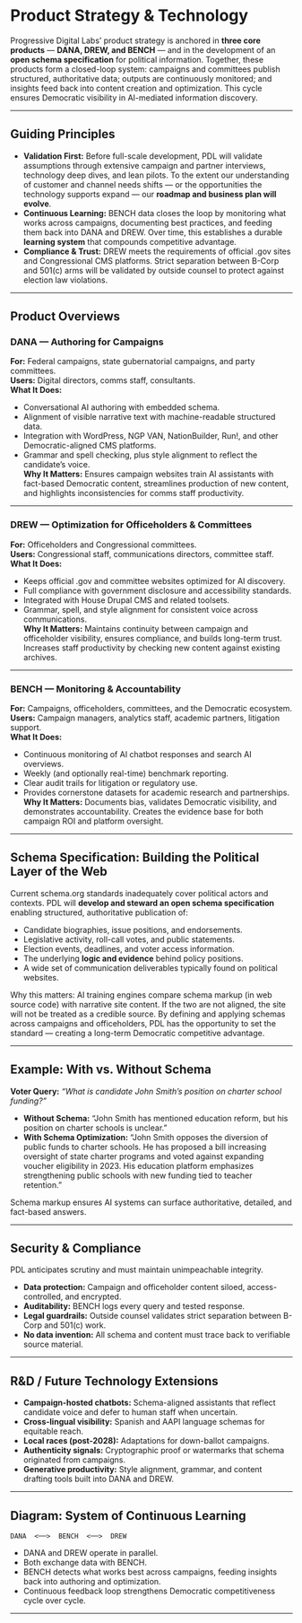 # Product Strategy & Technology
<!-- cross-ref: Product_Strategy_Tech -->

Progressive Digital Labs’ product strategy is anchored in **three core products** — **DANA, DREW, and BENCH** — and in the development of an **open schema specification** for political information. Together, these products form a closed-loop system: campaigns and committees publish structured, authoritative data; outputs are continuously monitored; and insights feed back into content creation and optimization. This cycle ensures Democratic visibility in AI-mediated information discovery.

---

## Guiding Principles

- **Validation First:** Before full-scale development, PDL will validate assumptions through extensive campaign and partner interviews, technology deep dives, and lean pilots. To the extent our understanding of customer and channel needs shifts — or the opportunities the technology supports expand — our **roadmap and business plan will evolve**.  
- **Continuous Learning:** BENCH data closes the loop by monitoring what works across campaigns, documenting best practices, and feeding them back into DANA and DREW. Over time, this establishes a durable **learning system** that compounds competitive advantage.  
- **Compliance & Trust:** DREW meets the requirements of official .gov sites and Congressional CMS platforms. Strict separation between B-Corp and 501(c) arms will be validated by outside counsel to protect against election law violations.

---

## Product Overviews

### DANA — Authoring for Campaigns
**For:** Federal campaigns, state gubernatorial campaigns, and party committees.  
**Users:** Digital directors, comms staff, consultants.  
**What It Does:**  
- Conversational AI authoring with embedded schema.  
- Alignment of visible narrative text with machine-readable structured data.  
- Integration with WordPress, NGP VAN, NationBuilder, Run!, and other Democratic-aligned CMS platforms.  
- Grammar and spell checking, plus style alignment to reflect the candidate’s voice.  
**Why It Matters:** Ensures campaign websites train AI assistants with fact-based Democratic content, streamlines production of new content, and highlights inconsistencies for comms staff productivity.

---

### DREW — Optimization for Officeholders & Committees
**For:** Officeholders and Congressional committees.  
**Users:** Congressional staff, communications directors, committee staff.  
**What It Does:**  
- Keeps official .gov and committee websites optimized for AI discovery.  
- Full compliance with government disclosure and accessibility standards.  
- Integrated with House Drupal CMS and related toolsets.  
- Grammar, spell, and style alignment for consistent voice across communications.  
**Why It Matters:** Maintains continuity between campaign and officeholder visibility, ensures compliance, and builds long-term trust. Increases staff productivity by checking new content against existing archives.

---

### BENCH — Monitoring & Accountability
**For:** Campaigns, officeholders, committees, and the Democratic ecosystem.  
**Users:** Campaign managers, analytics staff, academic partners, litigation support.  
**What It Does:**  
- Continuous monitoring of AI chatbot responses and search AI overviews.  
- Weekly (and optionally real-time) benchmark reporting.  
- Clear audit trails for litigation or regulatory use.  
- Provides cornerstone datasets for academic research and partnerships.  
**Why It Matters:** Documents bias, validates Democratic visibility, and demonstrates accountability. Creates the evidence base for both campaign ROI and platform oversight.

---

## Schema Specification: Building the Political Layer of the Web

Current schema.org standards inadequately cover political actors and contexts. PDL will **develop and steward an open schema specification** enabling structured, authoritative publication of:  
- Candidate biographies, issue positions, and endorsements.  
- Legislative activity, roll-call votes, and public statements.  
- Election events, deadlines, and voter access information.  
- The underlying **logic and evidence** behind policy positions.  
- A wide set of communication deliverables typically found on political websites.

Why this matters: AI training engines compare schema markup (in web source code) with narrative site content. If the two are not aligned, the site will not be treated as a credible source. By defining and applying schemas across campaigns and officeholders, PDL has the opportunity to set the standard — creating a long-term Democratic competitive advantage.

---

## Example: With vs. Without Schema

**Voter Query:** *“What is candidate John Smith’s position on charter school funding?”*

- **Without Schema:** “John Smith has mentioned education reform, but his position on charter schools is unclear.”  
- **With Schema Optimization:** “John Smith opposes the diversion of public funds to charter schools. He has proposed a bill increasing oversight of state charter programs and voted against expanding voucher eligibility in 2023. His education platform emphasizes strengthening public schools with new funding tied to teacher retention.”  

Schema markup ensures AI systems can surface authoritative, detailed, and fact-based answers.

---

## Security & Compliance

PDL anticipates scrutiny and must maintain unimpeachable integrity.  
- **Data protection:** Campaign and officeholder content siloed, access-controlled, and encrypted.  
- **Auditability:** BENCH logs every query and tested response.  
- **Legal guardrails:** Outside counsel validates strict separation between B-Corp and 501(c) work.  
- **No data invention:** All schema and content must trace back to verifiable source material.

---

## R&D / Future Technology Extensions

- **Campaign-hosted chatbots:** Schema-aligned assistants that reflect candidate voice and defer to human staff when uncertain.  
- **Cross-lingual visibility:** Spanish and AAPI language schemas for equitable reach.  
- **Local races (post-2028):** Adaptations for down-ballot campaigns.  
- **Authenticity signals:** Cryptographic proof or watermarks that schema originated from campaigns.  
- **Generative productivity:** Style alignment, grammar, and content drafting tools built into DANA and DREW.

---

## Diagram: System of Continuous Learning

```
DANA  <──>  BENCH  <──>  DREW
```

- DANA and DREW operate in parallel.  
- Both exchange data with BENCH.  
- BENCH detects what works best across campaigns, feeding insights back into authoring and optimization.  
- Continuous feedback loop strengthens Democratic competitiveness cycle over cycle.

---
